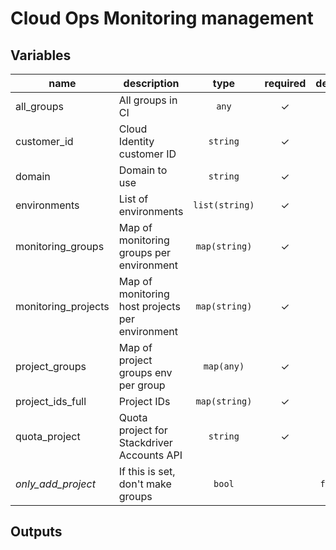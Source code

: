 # Cloud Ops Monitoring management

<!-- BEGIN TFDOC -->
## Variables

| name | description | type | required | default |
|---|---|:---: |:---:|:---:|
| all_groups | All groups in CI | <code title="">any</code> | ✓ |  |
| customer_id | Cloud Identity customer ID | <code title="">string</code> | ✓ |  |
| domain | Domain to use | <code title="">string</code> | ✓ |  |
| environments | List of environments | <code title="list&#40;string&#41;">list(string)</code> | ✓ |  |
| monitoring_groups | Map of monitoring groups per environment | <code title="map&#40;string&#41;">map(string)</code> | ✓ |  |
| monitoring_projects | Map of monitoring host projects per environment | <code title="map&#40;string&#41;">map(string)</code> | ✓ |  |
| project_groups | Map of project groups env per group | <code title="map&#40;any&#41;">map(any)</code> | ✓ |  |
| project_ids_full | Project IDs | <code title="map&#40;string&#41;">map(string)</code> | ✓ |  |
| quota_project | Quota project for Stackdriver Accounts API | <code title="">string</code> | ✓ |  |
| *only_add_project* | If this is set, don't make groups | <code title="">bool</code> |  | <code title="">false</code> |

## Outputs

<!-- END TFDOC -->
